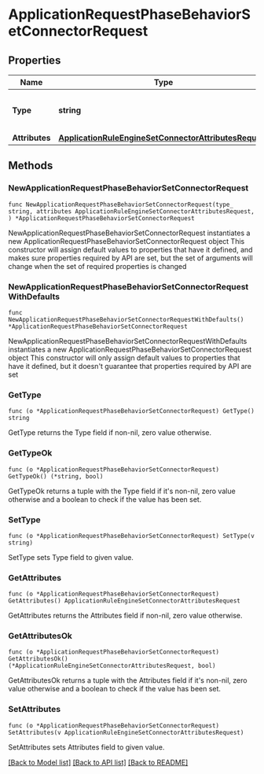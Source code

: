 # ApplicationRequestPhaseBehaviorSetConnectorRequest

## Properties

Name | Type | Description | Notes
------------ | ------------- | ------------- | -------------
**Type** | **string** | * &#x60;set_connector&#x60; - set_connector | 
**Attributes** | [**ApplicationRuleEngineSetConnectorAttributesRequest**](ApplicationRuleEngineSetConnectorAttributesRequest.md) |  | 

## Methods

### NewApplicationRequestPhaseBehaviorSetConnectorRequest

`func NewApplicationRequestPhaseBehaviorSetConnectorRequest(type_ string, attributes ApplicationRuleEngineSetConnectorAttributesRequest, ) *ApplicationRequestPhaseBehaviorSetConnectorRequest`

NewApplicationRequestPhaseBehaviorSetConnectorRequest instantiates a new ApplicationRequestPhaseBehaviorSetConnectorRequest object
This constructor will assign default values to properties that have it defined,
and makes sure properties required by API are set, but the set of arguments
will change when the set of required properties is changed

### NewApplicationRequestPhaseBehaviorSetConnectorRequestWithDefaults

`func NewApplicationRequestPhaseBehaviorSetConnectorRequestWithDefaults() *ApplicationRequestPhaseBehaviorSetConnectorRequest`

NewApplicationRequestPhaseBehaviorSetConnectorRequestWithDefaults instantiates a new ApplicationRequestPhaseBehaviorSetConnectorRequest object
This constructor will only assign default values to properties that have it defined,
but it doesn't guarantee that properties required by API are set

### GetType

`func (o *ApplicationRequestPhaseBehaviorSetConnectorRequest) GetType() string`

GetType returns the Type field if non-nil, zero value otherwise.

### GetTypeOk

`func (o *ApplicationRequestPhaseBehaviorSetConnectorRequest) GetTypeOk() (*string, bool)`

GetTypeOk returns a tuple with the Type field if it's non-nil, zero value otherwise
and a boolean to check if the value has been set.

### SetType

`func (o *ApplicationRequestPhaseBehaviorSetConnectorRequest) SetType(v string)`

SetType sets Type field to given value.


### GetAttributes

`func (o *ApplicationRequestPhaseBehaviorSetConnectorRequest) GetAttributes() ApplicationRuleEngineSetConnectorAttributesRequest`

GetAttributes returns the Attributes field if non-nil, zero value otherwise.

### GetAttributesOk

`func (o *ApplicationRequestPhaseBehaviorSetConnectorRequest) GetAttributesOk() (*ApplicationRuleEngineSetConnectorAttributesRequest, bool)`

GetAttributesOk returns a tuple with the Attributes field if it's non-nil, zero value otherwise
and a boolean to check if the value has been set.

### SetAttributes

`func (o *ApplicationRequestPhaseBehaviorSetConnectorRequest) SetAttributes(v ApplicationRuleEngineSetConnectorAttributesRequest)`

SetAttributes sets Attributes field to given value.



[[Back to Model list]](../README.md#documentation-for-models) [[Back to API list]](../README.md#documentation-for-api-endpoints) [[Back to README]](../README.md)


